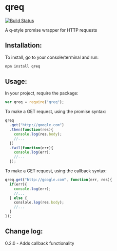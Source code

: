 # qreq
[![Build Status](https://secure.travis-ci.org/jpstevens/qreq.png?branch=master)](https://travis-ci.org/jpstevens/qreq)

A q-style promise wrapper for HTTP requests

## Installation:

To install, go to your console/terminal and run:

```bash
npm install qreq
```

## Usage:

In your project, require the package:

```javascript
var qreq = require("qreq");
```

To make a GET request, using the promise syntax:

```javascript
qreq
  .get("http://google.com")
  .then(function(res){
    console.log(res.body);
    //...
  })
  .fail(function(err){
    console.log(err);
    //...
  });
```

To make a GET request, using the callback syntax:

```javascript
qreq.get("http://google.com", function(err, res){
  if(err){
    console.log(err);
    //...
  } else {
    conslole.log(res.body);
    //...
  }
});
```

## Change log:

0.2.0 - Adds callback functionality